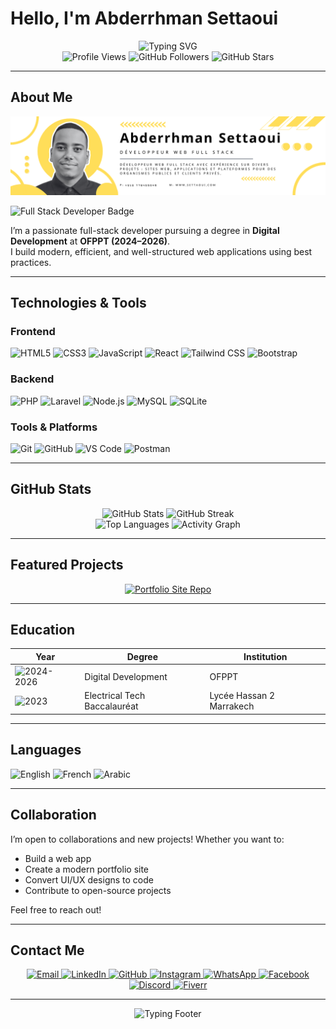 # Hello, I'm Abderrhman Settaoui

<div align="center">
  <img src="https://readme-typing-svg.herokuapp.com?font=Fira+Code&weight=600&size=28&duration=3000&pause=1000&color=FFD700&center=true&vCenter=true&width=600&lines=Full-Stack+Developer;Student+at+OFPPT;Web+Enthusiast;Always+Learning" alt="Typing SVG">
</div>

<div align="center">
  <img src="https://komarev.com/ghpvc/?username=abdarrhmanessetaoui&color=yellow&style=flat-square&label=Profile+Views" alt="Profile Views">
  <img src="https://img.shields.io/github/followers/abdarrhmanessetaoui?color=yellow&style=flat-square&logo=github&label=Followers" alt="GitHub Followers">
  <img src="https://img.shields.io/github/stars/abdarrhmanessetaoui?color=yellow&style=flat-square&logo=github&label=Stars" alt="GitHub Stars">
</div>

---

## About Me

<p align="center">
  <img src="banner.png" alt="Banner Abderrhman Settaoui" style="width:100%; max-height:300px; object-fit:cover;">
</p>

<p>
  <img src="https://img.shields.io/badge/📌_FULL_STACK-DEVELOPER-FFD700?style=for-the-badge&labelColor=000000" alt="Full Stack Developer Badge" />
</p>

I’m a passionate full-stack developer pursuing a degree in **Digital Development** at **OFPPT (2024–2026)**.  
I build modern, efficient, and well-structured web applications using best practices.

---

## Technologies & Tools

### Frontend

<p>
  <img src="https://img.shields.io/badge/HTML5-E34F26?style=for-the-badge&logo=html5&logoColor=white" alt="HTML5">
  <img src="https://img.shields.io/badge/CSS3-1572B6?style=for-the-badge&logo=css3&logoColor=white" alt="CSS3">
  <img src="https://img.shields.io/badge/JavaScript-F7DF1E?style=for-the-badge&logo=javascript&logoColor=black" alt="JavaScript">
  <img src="https://img.shields.io/badge/React-20232A?style=for-the-badge&logo=react&logoColor=61DAFB" alt="React">
  <img src="https://img.shields.io/badge/Tailwind_CSS-38B2AC?style=for-the-badge&logo=tailwind-css&logoColor=white" alt="Tailwind CSS">
  <img src="https://img.shields.io/badge/Bootstrap-563D7C?style=for-the-badge&logo=bootstrap&logoColor=white" alt="Bootstrap">
</p>

### Backend

<p>
  <img src="https://img.shields.io/badge/PHP-777BB4?style=for-the-badge&logo=php&logoColor=white" alt="PHP">
  <img src="https://img.shields.io/badge/Laravel-FF2D20?style=for-the-badge&logo=laravel&logoColor=white" alt="Laravel">
  <img src="https://img.shields.io/badge/Node.js-43853D?style=for-the-badge&logo=node.js&logoColor=white" alt="Node.js">
  <img src="https://img.shields.io/badge/MySQL-00000F?style=for-the-badge&logo=mysql&logoColor=white" alt="MySQL">
  <img src="https://img.shields.io/badge/SQLite-07405E?style=for-the-badge&logo=sqlite&logoColor=white" alt="SQLite">
</p>

### Tools & Platforms

<p>
  <img src="https://img.shields.io/badge/Git-F05032?style=for-the-badge&logo=git&logoColor=white" alt="Git">
  <img src="https://img.shields.io/badge/GitHub-100000?style=for-the-badge&logo=github&logoColor=white" alt="GitHub">
  <img src="https://img.shields.io/badge/Visual_Studio_Code-0078D4?style=for-the-badge&logo=visual-studio-code&logoColor=white" alt="VS Code">
  <img src="https://img.shields.io/badge/Postman-FF6C37?style=for-the-badge&logo=postman&logoColor=white" alt="Postman">
</p>

---

## GitHub Stats

<div align="center">
  <img src="https://github-readme-stats.vercel.app/api?username=abdarrhmanessetaoui&show_icons=true&theme=radical&hide_border=true&bg_color=0D1117&title_color=FFD700&icon_color=FFD700&text_color=FFFFFF" width="48%" alt="GitHub Stats">
  <img src="https://github-readme-streak-stats.herokuapp.com/?user=abdarrhmanessetaoui&theme=radical&hide_border=true&background=0D1117&ring=FFD700&fire=FFD700&currStreakLabel=FFD700&stroke=FFFFFF" width="48%" alt="GitHub Streak">
</div>

<div align="center">
  <img src="https://github-readme-stats.vercel.app/api/top-langs/?username=abdarrhmanessetaoui&layout=compact&theme=radical&hide_border=true&bg_color=0D1117&title_color=FFD700&text_color=FFFFFF" width="48%" alt="Top Languages">
  <img src="https://github-readme-activity-graph.vercel.app/graph?username=abdarrhmanessetaoui&theme=radical&hide_border=true&bg_color=0D1117&color=FFD700&line=FFD700&point=FFFFFF" width="48%" alt="Activity Graph">
</div>

---

## Featured Projects

<div align="center">
  <a href="https://github.com/abdarrhmanessetaoui/portfolio-site" target="_blank" rel="noopener noreferrer">
    <img src="https://github-readme-stats.vercel.app/api/pin/?username=abdarrhmanessetaoui&repo=portfolio-site&theme=radical&title_color=FFD700&text_color=FFFFFF&bg_color=0D1117" alt="Portfolio Site Repo">
  </a>
</div>

---

## Education

| Year                         | Degree                  | Institution               |
|------------------------------|-------------------------|---------------------------|
| ![2024-2026](https://img.shields.io/badge/2024--2026-yellow?style=for-the-badge&logo=calendar&logoColor=white) | Digital Development       | OFPPT                     |
| ![2023](https://img.shields.io/badge/2023-yellow?style=for-the-badge&logo=calendar&logoColor=white) | Electrical Tech Baccalauréat | Lycée Hassan 2 Marrakech |

---

## Languages

<p>
  <img src="https://img.shields.io/badge/English-A2-yellow?style=for-the-badge&logo=googletranslate&logoColor=white" alt="English">
  <img src="https://img.shields.io/badge/French-B1-yellow?style=for-the-badge&logo=googletranslate&logoColor=white" alt="French">
  <img src="https://img.shields.io/badge/Arabic-Native-yellow?style=for-the-badge&logo=googletranslate&logoColor=white" alt="Arabic">
</p>

---

## Collaboration

I’m open to collaborations and new projects! Whether you want to:

- Build a web app  
- Create a modern portfolio site  
- Convert UI/UX designs to code  
- Contribute to open-source projects  

Feel free to reach out!

---

## Contact Me



<p align="center">
  <a href="mailto:ssetaouiabdarrhmane2004@gmail.com" title="Send me an email">
    <img src="https://img.shields.io/badge/Email-D14836?style=for-the-badge&logo=gmail&logoColor=white" alt="Email">
  </a>
  <a href="https://www.linkedin.com/in/abderrhman-settaoui-33569b305/" target="_blank" rel="noopener noreferrer" title="My LinkedIn Profile">
    <img src="https://img.shields.io/badge/LinkedIn-0077B5?style=for-the-badge&logo=linkedin&logoColor=white" alt="LinkedIn">
  </a>
  <a href="https://github.com/abdarrhmanessetaoui" target="_blank" rel="noopener noreferrer" title="My GitHub Profile">
    <img src="https://img.shields.io/badge/GitHub-100000?style=for-the-badge&logo=github&logoColor=white" alt="GitHub">
  </a>
  <a href="https://instagram.com/username" target="_blank" rel="noopener noreferrer" title="My Instagram Profile">
    <img src="https://img.shields.io/badge/Instagram-E4405F?style=for-the-badge&logo=instagram&logoColor=white" alt="Instagram">
  </a>
  <a href="https://wa.me/yourwhatsappnumber" target="_blank" rel="noopener noreferrer" title="Chat on WhatsApp">
    <img src="https://img.shields.io/badge/WhatsApp-25D366?style=for-the-badge&logo=whatsapp&logoColor=white" alt="WhatsApp">
  </a>
  <a href="https://facebook.com/username" target="_blank" rel="noopener noreferrer" title="My Facebook Profile">
    <img src="https://img.shields.io/badge/Facebook-1877F2?style=for-the-badge&logo=facebook&logoColor=white" alt="Facebook">
  </a>
  <a href="https://discord.com/users/yourdiscordid" target="_blank" rel="noopener noreferrer" title="My Discord Profile">
    <img src="https://img.shields.io/badge/Discord-5865F2?style=for-the-badge&logo=discord&logoColor=white" alt="Discord">
  </a>
  <a href="https://www.fiverr.com/yourfiverrusername" target="_blank" rel="noopener noreferrer" title="My Fiverr Profile">
    <img src="https://img.shields.io/badge/Fiverr-1DBF73?style=for-the-badge&logo=fiverr&logoColor=white" alt="Fiverr">
  </a>
</p>






---

<div align="center">
  <img src="https://readme-typing-svg.herokuapp.com?font=Fira+Code&size=24&pause=1500&color=FFD700&center=true&width=450&lines=Innovate+with+me!;Together+we+can+achieve+more!" alt="Typing Footer" />
</div>


